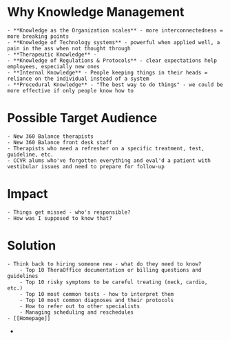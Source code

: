 # Why Knowledge Management
	- **Knowledge as the Organization scales** - more interconnectedness = more breaking points
	- **Knowledge of Technology systems** - powerful when applied well, a pain in the ass when not thought through
	- **Therapeutic Knowledge** -
	- **Knowledge of Regulations & Protocols** - clear expectations help employees, especially new ones
	- **Internal Knowledge** - People keeping things in their heads = reliance on the individual instead of a system
	- **Procedural Knowledge** - "The best way to do things" - we could be more effective if only people know how to
# Possible Target Audience
	- New 360 Balance therapists
	- New 360 Balance front desk staff
	- Therapists who need a refresher on a specific treatment, test, guideline, etc.
	- CCVR alums who've forgotten everything and eval'd a patient with vestibular issues and need to prepare for follow-up
# Impact
	- Things get missed - who's responsible?
	- How was I supposed to know that?
# Solution
	- Think back to hiring someone new - what do they need to know?
		- Top 10 TheraOffice documentation or billing questions and guidelines
		- Top 10 risky symptoms to be careful treating (neck, cardio, etc.)
		- Top 10 most common tests - how to interpret them
		- Top 10 most common diagnoses and their protocols
		- How to refer out to other specialists
		- Managing scheduling and reschedules
	- [[Homepage]]
-